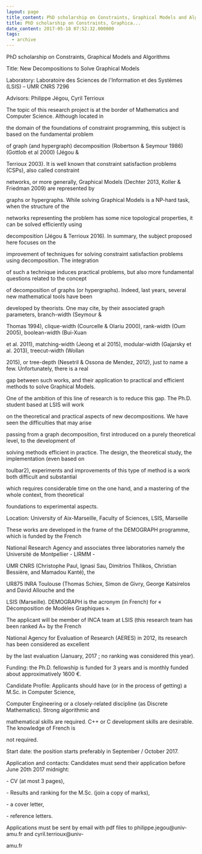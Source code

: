 ```yaml
---
layout: page
title_content: PhD scholarship on Constraints, Graphical Models and Algorithms -- LSIS, Marseille
title: PhD scholarship on Constraints, Graphica...
date_content: 2017-05-18 07:52:32.000000
tags:
  - archive
---
```

PhD scholarship on Constraints, Graphical Models and Algorithms





Title: New Decompositions to Solve Graphical Models





Laboratory: Laboratoire des Sciences de l'Information et des Systèmes (LSIS) –
UMR CNRS 7296





Advisors: Philippe Jégou, Cyril Terrioux





The topic of this research project is at the border of Mathematics and
Computer Science. Although located in



the domain of the foundations of constraint programming, this subject is based
on the fundamental problem



of graph (and hypergraph) decomposition (Robertson & Seymour 1986) (Gottlob et
al 2000) (Jégou &



Terrioux 2003). It is well known that constraint satisfaction problems (CSPs),
also called constraint



networks, or more generally, Graphical Models (Dechter 2013, Koller & Friedman
2009) are represented by



graphs or hypergraphs. While solving Graphical Models is a NP-hard task, when
the structure of the



networks representing the problem has some nice topological properties, it can
be solved efficiently using



decomposition (Jégou & Terrioux 2016). In summary, the subject proposed here
focuses on the



improvement of techniques for solving constraint satisfaction problems using
decomposition. The integration



of such a technique induces practical problems, but also more fundamental
questions related to the concept



of decomposition of graphs (or hypergraphs). Indeed, last years, several new
mathematical tools have been



developed by theorists. One may cite, by their associated graph parameters,
branch-width (Seymour &



Thomas 1994), clique-width (Courcelle & Olariu 2000), rank-width (Oum 2005),
boolean-width (Bui-Xuan



et al. 2011), matching-width (Jeong et al 2015), modular-width (Gajarsky et
al. 2013), treecut-width (Wollan



2015), or tree-depth (Nesetril & Ossona de Mendez, 2012), just to name a few.
Unfortunately, there is a real



gap between such works, and their application to practical and efficient
methods to solve Graphical Models.



One of the ambition of this line of research is to reduce this gap. The Ph.D.
student based at LSIS will work



on the theoretical and practical aspects of new decompositions. We have seen
the difficulties that may arise



passing from a graph decomposition, first introduced on a purely theoretical
level, to the development of



solving methods efficient in practice. The design, the theoretical study, the
implementation (even based on



toulbar2), experiments and improvements of this type of method is a work both
difficult and substantial



which requires considerable time on the one hand, and a mastering of the whole
context, from theoretical



foundations to experimental aspects.







Location: University of Aix-Marseille, Faculty of Sciences, LSIS, Marseille





These works are developed in the frame of the DEMOGRAPH programme, which is
funded by the French



National Research Agency and associates three laboratories namely the
Université de Montpellier - LIRMM -



UMR CNRS (Christophe Paul, Ignasi Sau, Dimitrios Thilikos, Christian Bessière,
and Mamadou Kanté), the



UR875 INRA Toulouse (Thomas Schiex, Simon de Givry, George Katsirelos and
David Allouche and the



LSIS (Marseille). DEMOGRAPH is the acronym (in French) for « Décomposition de
Modèles Graphiques ».



The applicant will be member of INCA team at LSIS (this research team has been
ranked A+ by the French



National Agency for Evaluation of Research (AERES) in 2012, its research has
been considered as excellent



by the last evaluation (January, 2017 ; no ranking was considered this year).



Funding: the Ph.D. fellowship is funded for 3 years and is monthly funded
about approximatively 1600 €.



Candidate Profile: Applicants should have (or in the process of getting) a
M.Sc. in Computer Science,



Computer Engineering or a closely-related discipline (as Discrete
Mathematics). Strong algorithmic and



mathematical skills are required. C++ or C development skills are desirable.
The knowledge of French is



not required.





Start date: the position starts preferably in September / October 2017.





Application and contacts: Candidates must send their application before June
20th 2017 midnight:



\- CV (at most 3 pages),



\- Results and ranking for the M.Sc. (join a copy of marks),



\- a cover letter,



\- reference letters.



Applications must be sent by email with pdf files to philippe.jegou@univ-
amu.fr and cyril.terrioux@univ-



amu.fr

